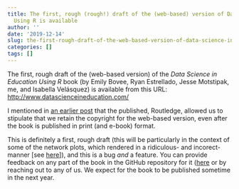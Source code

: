 ```yaml
---
title: The first, rough (rough!) draft of the (web-based) version of Data Science in Education
  Using R is available
author: ''
date: '2019-12-14'
slug: the-first-rough-draft-of-the-web-based-version-of-data-science-in-education-using-r-is-available
categories: []
tags: []
---
```


The first, rough draft of the (web-based version) of the *Data Science in Education Using R* book (by Emily Bovee, Ryan Estrellado, Jesse Motstipak, me, and Isabella Velásquez) is available from this URL: http://www.datascienceineducation.com/

I mentioned in [an earlier post](https://joshuamrosenberg.com/posts/introducing-data-science-in-education-using-r-forthcoming-2020/) that the published, Routledge, allowed us to stipulate that we retain the copyright for the web-based version, even after the book is published in print (and e-book) format.

This is definitely a first, rough draft (this will be particularly in the context of some of the network plots, which rendered in a ridiculous- and incorect-manner [see [here](https://www.datascienceineducation.com/walkthrough-sna.html#plotting-the-network)]), and this is a bug *and* a feature. You can provide feedback on any part of the book in the GitHub repository for it ([here](https://github.com/data-edu/data-science-in-education) or by reaching out to any of us. We expect for the book to be published sometime in the next year.